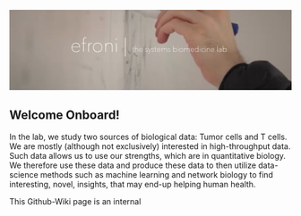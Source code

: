 
![alt text](image.png)
## Welcome Onboard!

In the lab, we study two sources of biological data: Tumor cells and T cells. <br>
We are mostly (although not exclusively) interested in high-throughput data. <br>
Such data allows us to use our strengths, which are in quantitative biology.<br>
 We therefore use these data and produce these data to then utilize data-science methods such as machine learning and network biology to find interesting, novel, insights, that may end-up helping human health.

This Github-Wiki page is an internal 



